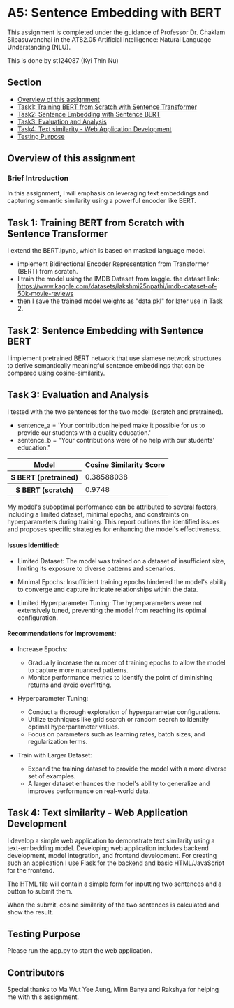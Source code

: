 # A5: Sentence Embedding with BERT

This assignment is completed under the guidance of Professor Dr. Chaklam Silpasuwanchai in the AT82.05 Artificial Intelligence: Natural Language Understanding (NLU).

This is done by st124087 (Kyi Thin Nu)

## Section
- [Overview of this assignment](#overview-of-this-assignment)
- [ Task1: Training BERT from Scratch with Sentence Transformer ](#task-1-training-bert-from-scratch-with-sentence-transformer)
- [ Task2: Sentence Embedding with Sentence BERT](#task-2-sentence-embedding-with-sentence-bert)
- [ Task3: Evaluation and Analysis](#task-3-evaluation-and-analysis)
- [ Task4: Text similarity - Web Application Development](#task-4-text-similarity---web-application-development)
- [Testing Purpose](#testing)

## Overview of this assignment

### Brief Introduction
In this assignment, I will emphasis on leveraging text embeddings and capturing semantic similarity using a powerful encoder like BERT.

## Task 1: Training BERT from Scratch with Sentence Transformer
I extend the BERT.ipynb, which is based on masked language model.  
- implement Bidirectional Encoder Representation from Transformer (BERT) from scratch.
- I train the model using the IMDB Dataset from kaggle. 
the dataset link: https://www.kaggle.com/datasets/lakshmi25npathi/imdb-dataset-of-50k-movie-reviews
- then I save the trained model weights as "data.pkl" for later use in Task 2.

## Task 2: Sentence Embedding with Sentence BERT
I implement pretrained BERT network that use siamese network structures to derive semantically meaningful sentence embeddings that can be compared using cosine-similarity.


## Task 3: Evaluation and Analysis

I tested with the two sentences for the two model (scratch and pretrained).
- sentence_a = 'Your contribution helped make it possible for us to provide our students with a quality education.'
- sentence_b = "Your contributions were of no help with our students' education."

<table>
    <tr>
        <th>Model</th>
        <th>Cosine Similarity Score</th>
    </tr>
    <tr>
        <th>S BERT (pretrained) </td>
        <td> 0.38588038 </td>
    </tr>
    <tr>
        <th>S BERT (scratch) </td>
        <td> 0.9748 </td>
    </tr>
    <tr></tr>
</table> 

My model's suboptimal performance can be attributed to several factors, including a limited dataset, minimal epochs, and constraints on hyperparameters during training. This report outlines the identified issues and proposes specific strategies for enhancing the model's effectiveness.

<h4> Issues Identified: </h4>

- Limited Dataset: The model was trained on a dataset of insufficient size, limiting its exposure to diverse patterns and scenarios.

- Minimal Epochs: Insufficient training epochs hindered the model's ability to converge and capture intricate relationships within the data.

- Limited Hyperparameter Tuning: The hyperparameters were not extensively tuned, preventing the model from reaching its optimal configuration.

<h4> Recommendations for Improvement: </h4>

- Increase Epochs:

    -   Gradually increase the number of training epochs to allow the model to capture more nuanced patterns.
    - Monitor performance metrics to identify the point of diminishing returns and avoid overfitting. 

- Hyperparameter Tuning:

    - Conduct a thorough exploration of hyperparameter configurations.
    - Utilize techniques like grid search or random search to identify optimal hyperparameter values.
    - Focus on parameters such as learning rates, batch sizes, and regularization terms.

- Train with Larger Dataset:

    - Expand the training dataset to provide the model with a more diverse set of examples.
    - A larger dataset enhances the model's ability to generalize and improves performance on real-world data.


## Task 4: Text similarity - Web Application Development
I develop a simple web application to demonstrate text similarity using a text-embedding model. 
Developing web application includes backend development, model integration, and frontend development. For creating such an application I use Flask for the backend and basic HTML/JavaScript for the frontend.

The HTML file will contain a simple form for inputting two sentences and a button to submit them.

When the submit, cosine similarity of the two sentences is calculated and show the result.

## Testing Purpose

Please run the app.py to start the web application.

## Contributors
Special thanks to Ma Wut Yee Aung, Minn Banya and Rakshya for helping me with this assignment.